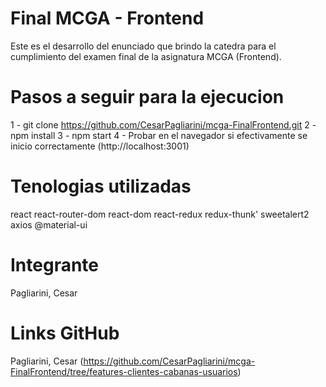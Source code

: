 # Final MCGA - Frontend

Este es el desarrollo del enunciado que brindo la catedra para el cumplimiento del examen final de la asignatura MCGA (Frontend).

# Pasos a seguir para la ejecucion

1 - git clone  https://github.com/CesarPagliarini/mcga-FinalFrontend.git
2 - npm install
3 - npm start
4 - Probar en el navegador si efectivamente se inicio correctamente (http://localhost:3001)

# Tenologias utilizadas

react
react-router-dom
react-dom
react-redux
redux-thunk'
sweetalert2
axios
@material-ui

# Integrante

Pagliarini, Cesar 


# Links GitHub
Pagliarini, Cesar (https://github.com/CesarPagliarini/mcga-FinalFrontend/tree/features-clientes-cabanas-usuarios)


